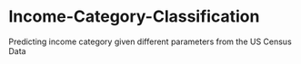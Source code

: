 # Income-Category-Classification
Predicting income category given different parameters from the US Census Data

